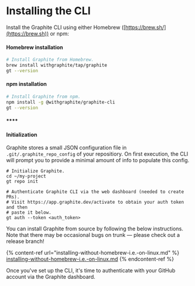 # Installing the CLI

Install the Graphite CLI using either Homebrew ([https://brew.sh/](https://brew.sh)) or npm:



#### **Homebrew installation**

```bash
# Install Graphite from Homebrew.
brew install withgraphite/tap/graphite
gt --version
```

#### **npm installation**

```bash
# Install Graphite from npm.
npm install -g @withgraphite/graphite-cli
gt --version
```

#### ****

#### **Initialization**

Graphite stores a small JSON configuration file in `.git/.graphite_repo_config` of your repositiory. On first execution, the CLI will prompt you to provide a minimal amount of info to populate this config.

```
# Initialize Graphite.
cd ~/my-project
gt repo init

# Authenticate Graphite CLI via the web dashboard (needed to create PRs).
# Visit https://app.graphite.dev/activate to obtain your auth token and then
# paste it below.
gt auth --token <auth_token>
```



You can install Graphite from source by following the below instructions.  Note that there may be occasional bugs on trunk — please check out a release branch!

{% content-ref url="installing-without-homebrew-i.e.-on-linux.md" %}
[installing-without-homebrew-i.e.-on-linux.md](installing-without-homebrew-i.e.-on-linux.md)
{% endcontent-ref %}

Once you've set up the CLI, it's time to authenticate with your GitHub account via the Graphite dashboard.
